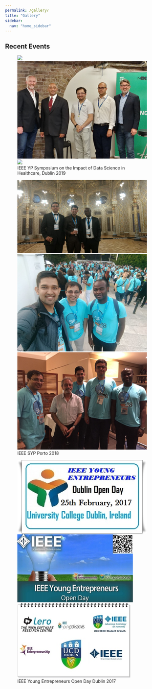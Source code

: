 ```yaml
---
permalink: /gallery/
title: "Gallery"
sidebar:
  nav: "home_sidebar"
---
```


## Recent Events

<figure class="third">
	<img src="/assets/images/sym_dublin_2019/DSC_8479.JPG">
	<img src="/assets/images/sym_dublin_2019/2019-07-15 17.58.25.jpg">
	<img src="/assets/images/sym_dublin_2019/2019-07-15 17.35.21.jpg">
	<figcaption>IEEE YP Symposium on the Impact of Data Science in Healthcare, Dublin 2019</figcaption>
</figure>

<figure class="third">
	<img src="/assets/images/syp_porto_2018/0223165c-6449-4630-bb90-d83ca71acce3.jpg">
	<img src="/assets/images/syp_porto_2018/c4198999-e755-43f3-a2ab-6b19ba16e0bb.jpg">
	<img src="/assets/images/syp_porto_2018/ee8c4619-4c28-4f08-81de-b1a418ec4068.jpg">
	<figcaption>IEEE SYP Porto 2018</figcaption>
</figure>
<figure class="third">
	<img src="/assets/images/opd_dublin/op1.jpg">
	<img src="/assets/images/opd_dublin/op2.jpg">
	<img src="/assets/images/opd_dublin/op3.jpg">
	<figcaption>IEEE Young Entrepreneurs Open Day Dublin 2017</figcaption>
</figure>